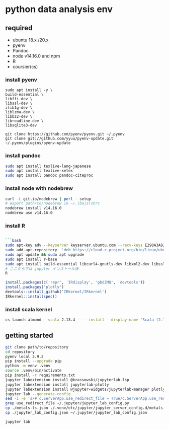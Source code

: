 # python data analysis env

## required
- ubuntu 18.x /20.x
- pyenv
- Pandoc
- node v14.16.0 and npm
- R
- coursier(cs)


### install pyenv
```baash
sudo apt install -y \
build-essential \
libffi-dev \
libssl-dev \
zlib1g-dev \
liblzma-dev \
libbz2-dev \
libreadline-dev \
libsqlite3-dev

git clone https://github.com/pyenv/pyenv.git ~/.pyenv
git clone git://github.com/yyuu/pyenv-update.git ~/.pyenv/plugins/pyenv-update
```

### install pandoc

```bash
sudo apt install texlive-lang-japanese
sudo apt install texlive-xetex
sudo apt install pandoc pandoc-citeproc
```

### install node with nodebrew
```bash
curl -L git.io/nodebrew | perl - setup
# export path/to/nodebrew in ~/.(ba|z)shrc
nodebrew install v14.16.0
nodebrew use v14.16.0
```

### install R

```bash

```bash
sudo apt-key adv --keyserver keyserver.ubuntu.com --recv-keys E298A3A825C0D65DFD57CBB651716619E084DAB9
sudo add-apt-repository  'deb https://cloud.r-project.org/bin/linux/ubuntu bionic-cran40/'
sudo apt update && sudo apt upgrade
sudo apt install r-base
sudo apt install build-essential libcurl4-gnutls-dev libxml2-dev libssl-dev
# ここから下は jupyter インストール後
R
```

```R
install.packages(c('repr', 'IRdisplay', 'pbdZMQ', 'devtools'))
install.packages("plotly")
devtools::install_github('IRkernel/IRkernel')
IRkernel::installspec()
```

### install scala kernel

```bash
cs launch almond --scala 2.13.4 -- --install --display-name "Scala (2.13)"

```

## getting started

```bash
git clone path/to/repository
cd repository
pyenv local 3.9.2
pip install --upgrade pip
python -m venv .venv
source .venv/bin/activate
pip install -r requirements.txt
jupyter labextension install @krassowski/jupyterlab-lsp
jupyter labextension install jupyterlab-plotly
jupyter labextension install @jupyter-widgets/jupyterlab-manager plotlywidget
jupyter lab --generate-config
sed -i -e 's/# c.ServerApp.use_redirect_file = True/c.ServerApp.use_redirect_file = False/g' ~/.jupyter/jupyter_lab_config.py
grep use_redirect_file ~/.jupyter/jupyter_lab_config.py
cp ./metals-ls.json ./.venv/etc/jupyter/jupyter_server_config.d/metals-ls.json
cp ./jupyter_lab_config.json ~/.jupyter/jupyter_lab_config.json

jupyter lab
```
